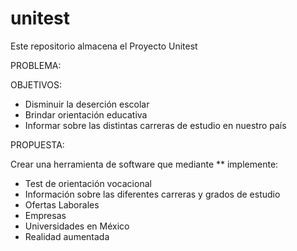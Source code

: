 # unitest
Este repositorio almacena el Proyecto Unitest


PROBLEMA:



OBJETIVOS:

- Disminuir la deserción escolar
- Brindar orientación educativa
- Informar sobre las distintas carreras de estudio en nuestro país

PROPUESTA:

Crear una herramienta de software que mediante ** implemente:

- Test de orientación vocacional
- Información sobre las diferentes carreras y grados de estudio
- Ofertas Laborales
- Empresas
- Universidades en México
- Realidad aumentada